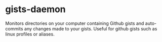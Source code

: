 # gists-daemon

Monitors directories on your computer containing Github gists and auto-commits any changes made to your gists. Useful for github gists such as linux profiles or aliases.
